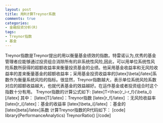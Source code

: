 ```yaml
---
layout: post
title: 用R计算Treynor系数
comments: true
categories:
- 金融投资分析(R)
tags:
- Treynor指数
- 基金
---
```


Treynor指数是Treynor提出的用以衡量基金绩效的指数。特雷诺认为,优秀的基金管理者应能够通过投资组合消除所有的非系统性风险,因此，可以用单位系统性风险系数所获得的超额收益率来衡量投资基金的业绩。他采用基金收益率和无风险收益率的差来衡量基金的超额收益率；采用基金投资收益率的[latex]\beta[/latex]系数作为衡量系统风险的指标。很显然，Treynor指数越大，表示单位系统风险系数对应的超额收益越大，也就代表基金的效益越好。在运作基金或者投资组合时这个指数十分有用。
Treynor指数的计算公式如下:
[latex]T=\frac{r_i-r_f}{\beta_i}[/latex]
其中：
[latex]T[/latex]：Treynor指数 
[latex]r_f[/latex] ：无风险收益率
[latex]r_i[/latex]：基金的收益率 
[latex]\beta_i[/latex] ：基金的[latex]beta[/latex]系数
计算Treynor指数的R代码如下：
[code]
library(PerformanceAnalytics)
TreynorRatio()
[/code]

